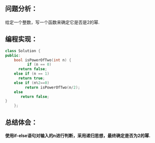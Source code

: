 ## 问题分析：
####
  给定一个整数，写一个函数来确定它是否是2的幂.
## 编程实现：
```c++
class Solution {
public:
    bool isPowerOfTwo(int n) {
          if (n == 0)
      return false;
    else if (n == 1)
      return true;
    else if (n%2==0)
         return isPowerOfTwo(n/2);
    else
       return false;
}
    };
```
## 总结体会：
#### 使用if-else语句对输入的n进行判断，采用递归思想，最终确定是否为2的幂.
